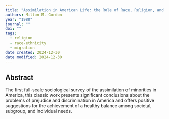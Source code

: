 ```yaml
---
title: "Assimilation in American Life: the Role of Race, Religion, and National Origins"
authors: Milton M. Gordon
year: "1988"
journal: ""
doi: ""
tags:
  - religion
  - race-ethnicity
  - migration
date created: 2024-12-30
date modified: 2024-12-30
---
```


## Abstract

The first full-scale sociological survey of the assimilation of minorities in America, this classic work presents significant conclusions about the problems of prejudice and discrimination in America and offers positive suggestions for the achievement of a healthy balance among societal, subgroup, and individual needs.
